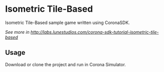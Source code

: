 # Isometric Tile-Based

Isometric Tile-Based sample game written using CoronaSDK.

*See more in http://labs.lunestudios.com/corona-sdk-tutorial-isometric-tile-based*

## Usage

Download or clone the project and run in Corona Simulator.
